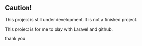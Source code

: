 ## Caution!

This project is still under development. It is not a finished project.

This project is for me to play with Laravel and github.

thank you
